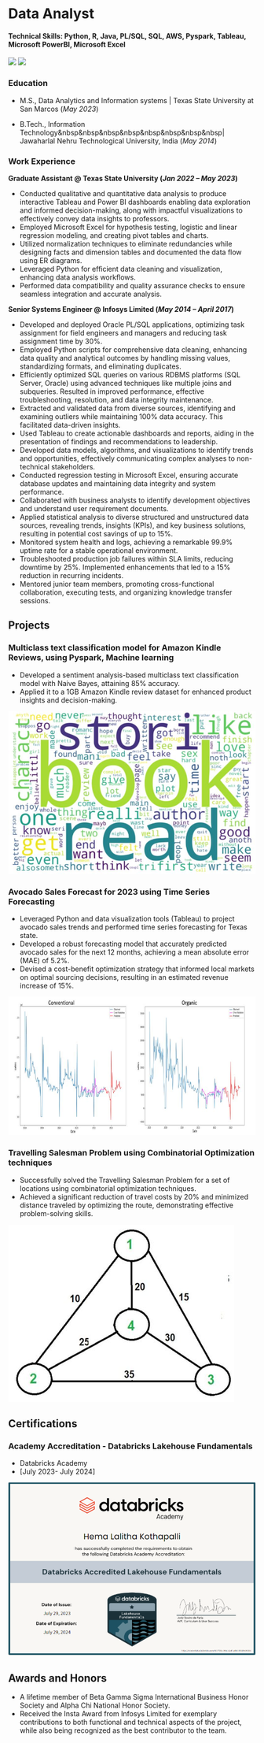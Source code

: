 # Data Analyst
#### Technical Skills: Python, R, Java, PL/SQL, SQL, AWS, Pyspark, Tableau, Microsoft PowerBI, Microsoft Excel

<a href="https://www.linkedin.com/in/hemalalithakothapalli/">
<img src="https://img.shields.io/badge/Linkedin-0077B5?style=flat-square&logo=Linkedin&logoColor=ffffff"></a>
<a href="https://github.com/HemaLalithaK/">
<img src="https://img.shields.io/badge/Github-211F1F?style=flat-square&logo=GitHub&logoColor=ffffff"></a>

### Education
- M.S., Data Analytics and Information systems | Texas State University at San Marcos (_May 2023_)
                 		
- B.Tech., Information Technology&nbsp&nbsp&nbsp&nbsp&nbsp&nbsp&nbsp&nbsp| Jawaharlal Nehru Technological University, India (_May 2014_)	 			        		


### Work Experience
**Graduate Assistant @ Texas State University (_Jan 2022 – May 2023_)**
- Conducted qualitative and quantitative data analysis to produce interactive Tableau and Power BI dashboards enabling data exploration and informed decision-making, along with impactful visualizations to effectively convey data insights to professors.
- Employed Microsoft Excel for hypothesis testing, logistic and linear regression modeling, and creating pivot tables and charts.
- Utilized normalization techniques to eliminate redundancies while designing facts and dimension tables and documented the data flow using ER diagrams.
- Leveraged Python for efficient data cleaning and visualization, enhancing data analysis workflows.
- Performed data compatibility and quality assurance checks to ensure seamless integration and accurate analysis.

**Senior Systems Engineer @ Infosys Limited (_May 2014 – April 2017_)**
- Developed and deployed Oracle PL/SQL applications, optimizing task assignment for field engineers and managers and reducing task assignment time by 30%.
- Employed Python scripts for comprehensive data cleaning, enhancing data quality and analytical outcomes by handling missing values, standardizing formats, and eliminating duplicates.
- Efficiently optimized SQL queries on various RDBMS platforms (SQL Server, Oracle) using advanced techniques like multiple joins and subqueries. Resulted in improved performance, effective troubleshooting, resolution, and data integrity maintenance.
- Extracted and validated data from diverse sources, identifying and examining outliers while maintaining 100% data accuracy. This facilitated data-driven insights.
- Used Tableau to create actionable dashboards and reports, aiding in the presentation of findings and recommendations to leadership.
- Developed data models, algorithms, and visualizations to identify trends and opportunities, effectively communicating complex analyses to non-technical stakeholders.
- Conducted regression testing in Microsoft Excel, ensuring accurate database updates and maintaining data integrity and system performance.
- Collaborated with business analysts to identify development objectives and understand user requirement documents.
- Applied statistical analysis to diverse structured and unstructured data sources, revealing trends, insights (KPIs), and key business solutions, resulting in potential cost savings of up to 15%.
- Monitored system health and logs, achieving a remarkable 99.9% uptime rate for a stable operational environment.
- Troubleshooted production job failures within SLA limits, reducing downtime by 25%. Implemented enhancements that led to a 15% reduction in recurring incidents.
- Mentored junior team members, promoting cross-functional collaboration, executing tests, and organizing knowledge transfer sessions.


## Projects
### Multiclass text classification model for Amazon Kindle Reviews, using Pyspark, Machine learning
- Developed a sentiment analysis-based multiclass text classification model with Naive Bayes, attaining 85% accuracy. 
- Applied it to a 1GB Amazon Kindle review dataset for enhanced product insights and decision-making.

![TextClassification](https://raw.githubusercontent.com/HemaLalithaK/portfolio/main/assets/img/Amazon_Reviews.JPG)


### Avocado Sales Forecast for 2023 using Time Series Forecasting
- Leveraged Python and data visualization tools (Tableau) to project avocado sales trends and performed time series forecasting for Texas state.
- Developed a robust forecasting model that accurately predicted avocado sales for the next 12 months, achieving a mean absolute error (MAE) of 5.2%.
- Devised a cost-benefit optimization strategy that informed local markets on optimal sourcing decisions, resulting in an estimated revenue increase of 15%.

![AvocadoSales](https://raw.githubusercontent.com/HemaLalithaK/portfolio/main/assets/img/avocado_sales.JPG)


### Travelling Salesman Problem using Combinatorial Optimization techniques
- Successfully solved the Travelling Salesman Problem for a set of locations using combinatorial optimization techniques.
- Achieved a significant reduction of travel costs by 20% and minimized distance traveled by optimizing the route, demonstrating effective problem-solving skills.

![TravellingSalesMan](https://raw.githubusercontent.com/HemaLalithaK/portfolio/main/assets/img/travelling.JPG)

## Certifications
### Academy Accreditation - Databricks Lakehouse Fundamentals
- Databricks Academy
- [July 2023- July 2024]

![Databricks](https://raw.githubusercontent.com/HemaLalithaK/portfolio/main/assets/img/Databricks_Certificate.PNG)

## Awards and Honors
- A lifetime member of Beta Gamma Sigma International Business Honor Society and Alpha Chi National Honor Society.
- Received the Insta Award from Infosys Limited for exemplary contributions to both functional and technical aspects of the project, while also being recognized as the best contributor to the team.





